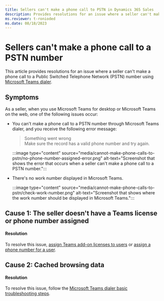 ```yaml
---
title: Sellers can't make a phone call to PSTN in Dynamics 365 Sales
description: Provides resolutions for an issue where a seller can't make a phone call to a PSTN number in Microsoft Dynamics 365 Sales.
ms.reviewer: t-ronioded
ms.date: 08/18/2023
---
```

# Sellers can't make a phone call to a PSTN number

This article provides resolutions for an issue where a seller can't make a phone call to a Public Switched Telephone Network (PSTN) number using [Microsoft Teams dialer](/dynamics365/sales/configure-microsoft-teams-dialer).

## Symptoms

As a seller, when you use Microsoft Teams for desktop or Microsoft Teams on the web, one of the following issues occur:

- You can't make a phone call to a PSTN number through Microsoft Teams dialer, and you receive the following error message:

  > Something went wrong  
  > Make sure the record has a valid phone number and try again.

  :::image type="content" source="media/cannot-make-phone-calls-to-pstn/no-phone-number-assigned-error.png" alt-text="Screenshot that shows the error that occurs when a seller can't make a phone call to a PSTN number.":::

- There's no work number displayed in Microsoft Teams.

  :::image type="content" source="media/cannot-make-phone-calls-to-pstn/check-work-number.png" alt-text="Screenshot that shows where the work number should be displayed in Microsoft Teams.":::

## Cause 1: The seller doesn't have a Teams license or phone number assigned

#### Resolution

To resolve this issue, [assign Teams add-on licenses to users](/microsoftteams/teams-add-on-licensing/assign-teams-add-on-licenses) or [assign a phone number for a user](/microsoftteams/assign-change-or-remove-a-phone-number-for-a-user#assign-a-phone-number-to-a-user).

## Cause 2: Cached browsing data

#### Resolution

To resolve this issue, follow the [Microsoft Teams dialer basic troubleshooting steps](dialer-basic-troubleshooting.md).
